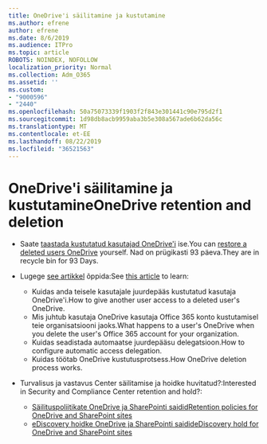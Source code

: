```yaml
---
title: OneDrive'i säilitamine ja kustutamine
ms.author: efrene
author: efrene
ms.date: 8/6/2019
ms.audience: ITPro
ms.topic: article
ROBOTS: NOINDEX, NOFOLLOW
localization_priority: Normal
ms.collection: Adm_O365
ms.assetid: ''
ms.custom:
- "9000596"
- "2440"
ms.openlocfilehash: 50a75073339f1903f2f843e301441c90e795d2f1
ms.sourcegitcommit: 1d98db8acb9959aba3b5e308a567ade6b62da56c
ms.translationtype: MT
ms.contentlocale: et-EE
ms.lasthandoff: 08/22/2019
ms.locfileid: "36521563"
---
```

# <a name="onedrive-retention-and-deletion"></a><span data-ttu-id="3940d-102">OneDrive'i säilitamine ja kustutamine</span><span class="sxs-lookup"><span data-stu-id="3940d-102">OneDrive retention and deletion</span></span>

- <span data-ttu-id="3940d-103">Saate [taastada kustutatud kasutajad OneDrive'i](https://docs.microsoft.com/onedrive/restore-deleted-onedrive) ise.</span><span class="sxs-lookup"><span data-stu-id="3940d-103">You can [restore a deleted users OneDrive](https://docs.microsoft.com/onedrive/restore-deleted-onedrive) yourself.</span></span> <span data-ttu-id="3940d-104">Nad on prügikasti 93 päeva.</span><span class="sxs-lookup"><span data-stu-id="3940d-104">They are in recycle bin for 93 Days.</span></span> 

- <span data-ttu-id="3940d-105">Lugege [see artikkel](https://docs.microsoft.com/onedrive/restore-deleted-onedrive) õppida:</span><span class="sxs-lookup"><span data-stu-id="3940d-105">See [this article](https://docs.microsoft.com/onedrive/restore-deleted-onedrive) to learn:</span></span>
    - <span data-ttu-id="3940d-106">Kuidas anda teisele kasutajale juurdepääs kustutatud kasutaja OneDrive'i.</span><span class="sxs-lookup"><span data-stu-id="3940d-106">How to give another user access to a deleted user's OneDrive.</span></span>
    - <span data-ttu-id="3940d-107">Mis juhtub kasutaja OneDrive kasutaja Office 365 konto kustutamisel teie organisatsiooni jaoks.</span><span class="sxs-lookup"><span data-stu-id="3940d-107">What happens to a user's OneDrive when you delete the user's Office 365 account for your organization.</span></span>
    - <span data-ttu-id="3940d-108">Kuidas seadistada automaatse juurdepääsu delegatsioon.</span><span class="sxs-lookup"><span data-stu-id="3940d-108">How to configure automatic access delegation.</span></span>
    - <span data-ttu-id="3940d-109">Kuidas töötab OneDrive kustutusprotsess.</span><span class="sxs-lookup"><span data-stu-id="3940d-109">How OneDrive deletion process works.</span></span>

- <span data-ttu-id="3940d-110">Turvalisus ja vastavus Center säilitamise ja hoidke huvitatud?:</span><span class="sxs-lookup"><span data-stu-id="3940d-110">Interested in Security and Compliance Center retention and hold?:</span></span>
    - [<span data-ttu-id="3940d-111">Säilituspoliitikate OneDrive ja SharePointi saidid</span><span class="sxs-lookup"><span data-stu-id="3940d-111">Retention policies for OneDrive and SharePoint sites</span></span>](https://docs.microsoft.com/office365/securitycompliance/retention-policies?redirectSourcePath=%252farticle%252f5e377752-700d-4870-9b6d-12bfc12d2423#content-in-onedrive-accounts-and-sharepoint-sites)
    - [<span data-ttu-id="3940d-112">eDiscovery hoidke OneDrive ja SharePointi saidid</span><span class="sxs-lookup"><span data-stu-id="3940d-112">eDiscovery hold for OneDrive and SharePoint sites</span></span>](https://docs.microsoft.com/office365/securitycompliance/ediscovery-cases#step-4-place-content-locations-on-hold)



